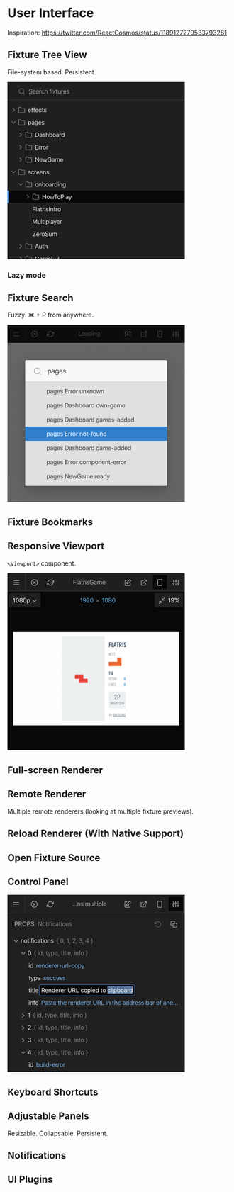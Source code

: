 # User Interface

Inspiration: https://twitter.com/ReactCosmos/status/1189127279533793281

## Fixture Tree View

File-system based. Persistent.

<img alt="Fixture Tree View" width="400" src="screenshots/fixture-list.png" />

### Lazy mode

## Fixture Search

Fuzzy. ⌘ + P from anywhere.

<img alt="Fixture Search" width="400" src="screenshots/fixture-search.png" />

## Fixture Bookmarks

## Responsive Viewport

`<Viewport>` component.

<img alt="Responsive Viewport" width="400" src="screenshots/responsive-mode.png" />

## Full-screen Renderer

## Remote Renderer

Multiple remote renderers (looking at multiple fixture previews).

## Reload Renderer (With Native Support)

## Open Fixture Source

## Control Panel

<img alt="Props Panel" width="400" src="screenshots/props-panel.png" />

## Keyboard Shortcuts

## Adjustable Panels

Resizable. Collapsable. Persistent.

## Notifications

## UI Plugins

